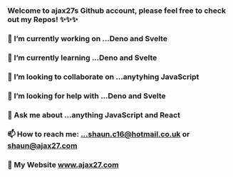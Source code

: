 ### Welcome to ajax27s Github account, please feel free to check out my Repos! ✨✨✨


### 🔭 I’m currently working on ...Deno and Svelte
### 🌱 I’m currently learning ...Deno and Svelte
### 👯 I’m looking to collaborate on ...anytyhing JavaScript
### 🤔 I’m looking for help with ...Deno and Svelte
### 💬 Ask me about ...anything JavaScript and React
### 📫 How to reach me: ...shaun.c16@hotmail.co.uk or shaun@ajax27.com
### 🏰 My Website  www.ajax27.com

 

